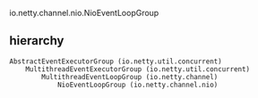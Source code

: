 io.netty.channel.nio.NioEventLoopGroup

## hierarchy
```
AbstractEventExecutorGroup (io.netty.util.concurrent)
    MultithreadEventExecutorGroup (io.netty.util.concurrent)
        MultithreadEventLoopGroup (io.netty.channel)
            NioEventLoopGroup (io.netty.channel.nio)
```